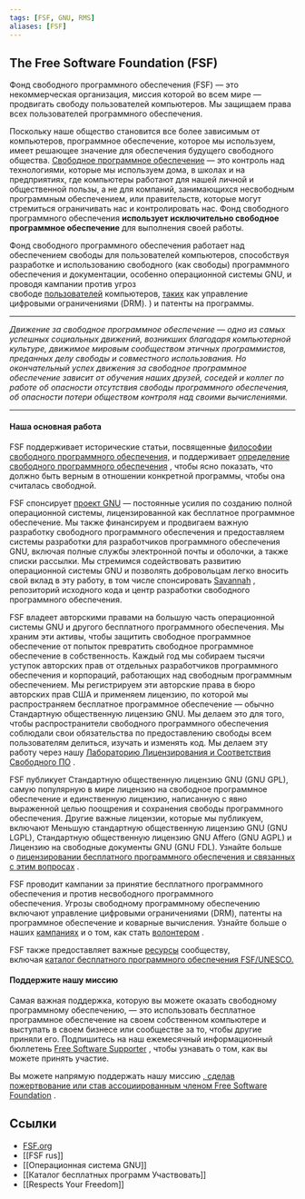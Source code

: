 ```yaml
---
tags: [FSF, GNU, RMS]
aliases: [FSF]
---
```

## The Free Software Foundation (FSF)

Фонд свободного программного обеспечения (FSF) — это некоммерческая организация, миссия которой во всем мире — продвигать свободу пользователей компьютеров. Мы защищаем права всех пользователей программного обеспечения.

Поскольку наше общество становится все более зависимым от компьютеров, программное обеспечение, которое мы используем, имеет решающее значение для обеспечения будущего свободного общества. [Свободное программное обеспечение](https://www.fsf.org/about/what-is-free-software) — это контроль над технологиями, которые мы используем дома, в школах и на предприятиях, где компьютеры работают для нашей личной и общественной пользы, а не для компаний, занимающихся несвободным программным обеспечением, или правительств, которые могут стремиться ограничивать нас и контролировать нас. Фонд свободного программного обеспечения **использует исключительно свободное программное обеспечение** для выполнения своей работы.

Фонд свободного программного обеспечения работает над обеспечением свободы для пользователей компьютеров, способствуя разработке и использованию свободного (как свободы) программного обеспечения и документации, особенно операционной системы GNU, и проводя кампании против угроз свободе [пользователей](https://gnu.org/) компьютеров, [таких](https://www.fsf.org/campaigns) как управление цифровыми ограничениями (DRM). ) и патенты на программы.

___

*Движение за свободное программное обеспечение — одно из самых успешных социальных движений, возникших благодаря компьютерной культуре, движимое мировым сообществом этичных программистов, преданных делу свободы и совместного использования. Но окончательный успех движения за свободное программное обеспечение зависит от обучения наших друзей, соседей и коллег по работе об опасности отсутствия свободы программного обеспечения, об опасности потери обществом контроля над своими вычислениями.*

___

#### Наша основная работа

FSF поддерживает исторические статьи, посвященные [философии свободного программного обеспечения,](https://www.gnu.org/philosophy/philosophy.html) и поддерживает [определение свободного программного обеспечения](https://www.fsf.org/licensing/essays/free-sw.html) , чтобы ясно показать, что должно быть верным в отношении конкретной программы, чтобы она считалась свободной.

FSF спонсирует [проект GNU](https://www.gnu.org/) — постоянные усилия по созданию полной операционной системы, лицензированной как бесплатное программное обеспечение. Мы также финансируем и продвигаем важную разработку свободного программного обеспечения и предоставляем системы разработки для разработчиков программного обеспечения GNU, включая полные службы электронной почты и оболочки, а также списки рассылки. Мы стремимся содействовать развитию операционной системы GNU и позволять добровольцам легко вносить свой вклад в эту работу, в том числе спонсировать [Savannah](https://savannah.gnu.org/) , репозиторий исходного кода и центр разработки свободного программного обеспечения.

FSF владеет авторскими правами на большую часть операционной системы GNU и другого бесплатного программного обеспечения. Мы храним эти активы, чтобы защитить свободное программное обеспечение от попыток превратить свободное программное обеспечение в собственность. Каждый год мы собираем тысячи уступок авторских прав от отдельных разработчиков программного обеспечения и корпораций, работающих над свободным программным обеспечением. Мы регистрируем эти авторские права в бюро авторских прав США и применяем лицензию, по которой мы распространяем бесплатное программное обеспечение — обычно Стандартную общественную лицензию GNU. Мы делаем это для того, чтобы распространители свободного программного обеспечения соблюдали свои обязательства по предоставлению свободы всем пользователям делиться, изучать и изменять код. Мы делаем эту работу через нашу [Лабораторию Лицензирования и Соответствия Свободного ПО](https://www.fsf.org/licensing) .

FSF публикует Стандартную общественную лицензию GNU (GNU GPL), самую популярную в мире лицензию на свободное программное обеспечение и единственную лицензию, написанную с явно выраженной целью поощрения и сохранения свободы программного обеспечения. Другие важные лицензии, которые мы публикуем, включают Меньшую стандартную общественную лицензию GNU (GNU LGPL), Стандартную общественную лицензию GNU Affero (GNU AGPL) и Лицензию на свободные документы GNU (GNU FDL). Узнайте больше о [лицензировании бесплатного программного обеспечения и связанных с этим вопросах](https://www.fsf.org/licensing/education) .

FSF проводит кампании за принятие бесплатного программного обеспечения и против несвободного программного обеспечения. Угрозы свободному программному обеспечению включают управление цифровыми ограничениями (DRM), патенты на программное обеспечение и коварные вычисления. Узнайте больше о наших [кампаниях](https://www.fsf.org/campaigns) и о том, как стать [волонтером](https://www.fsf.org/volunteer) .

FSF также предоставляет важные [ресурсы](https://www.fsf.org/resources/) сообществу, включая [каталог бесплатного программного обеспечения FSF/UNESCO.](https://directory.fsf.org/)

#### Поддержите нашу миссию

Самая важная поддержка, которую вы можете оказать свободному программному обеспечению, — это использовать бесплатное программное обеспечение на своем собственном компьютере и выступать в своем бизнесе или сообществе за то, чтобы другие приняли его. Подпишитесь на наш ежемесячный информационный бюллетень [Free Software Supporter](https://www.fsf.org/free-software-supporter/) , чтобы узнавать о том, как вы можете принять участие.

Вы можете напрямую поддержать нашу миссию [, сделав пожертвование или став ассоциированным членом Free Software Foundation](https://my.fsf.org/join) .

## Ссылки

- [FSF.org](https://www.fsf.org/about/)
- [[FSF rus]]
- [[Операционная система GNU]]
- [[Каталог бесплатных программ Участвовать]]
- [[Respects Your Freedom]]